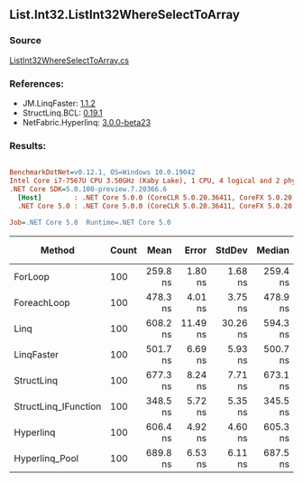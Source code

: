 ﻿## List.Int32.ListInt32WhereSelectToArray

### Source
[ListInt32WhereSelectToArray.cs](../LinqBenchmarks/List/Int32/ListInt32WhereSelectToArray.cs)

### References:
- JM.LinqFaster: [1.1.2](https://www.nuget.org/packages/JM.LinqFaster/1.1.2)
- StructLinq.BCL: [0.19.1](https://www.nuget.org/packages/StructLinq.BCL/0.19.1)
- NetFabric.Hyperlinq: [3.0.0-beta23](https://www.nuget.org/packages/NetFabric.Hyperlinq/3.0.0-beta23)

### Results:
``` ini

BenchmarkDotNet=v0.12.1, OS=Windows 10.0.19042
Intel Core i7-7567U CPU 3.50GHz (Kaby Lake), 1 CPU, 4 logical and 2 physical cores
.NET Core SDK=5.0.100-preview.7.20366.6
  [Host]        : .NET Core 5.0.0 (CoreCLR 5.0.20.36411, CoreFX 5.0.20.36411), X64 RyuJIT
  .NET Core 5.0 : .NET Core 5.0.0 (CoreCLR 5.0.20.36411, CoreFX 5.0.20.36411), X64 RyuJIT

Job=.NET Core 5.0  Runtime=.NET Core 5.0  

```
|               Method | Count |     Mean |    Error |   StdDev |   Median | Ratio | RatioSD |  Gen 0 | Gen 1 | Gen 2 | Allocated |
|--------------------- |------ |---------:|---------:|---------:|---------:|------:|--------:|-------:|------:|------:|----------:|
|              ForLoop |   100 | 259.8 ns |  1.80 ns |  1.68 ns | 259.4 ns |  1.00 |    0.00 | 0.4168 |     - |     - |     872 B |
|          ForeachLoop |   100 | 478.3 ns |  4.01 ns |  3.75 ns | 478.9 ns |  1.84 |    0.02 | 0.4168 |     - |     - |     872 B |
|                 Linq |   100 | 608.2 ns | 11.49 ns | 30.26 ns | 594.3 ns |  2.44 |    0.14 | 0.3939 |     - |     - |     824 B |
|           LinqFaster |   100 | 501.7 ns |  6.69 ns |  5.93 ns | 500.7 ns |  1.93 |    0.03 | 0.4168 |     - |     - |     872 B |
|           StructLinq |   100 | 677.3 ns |  8.24 ns |  7.71 ns | 673.1 ns |  2.61 |    0.04 | 0.1297 |     - |     - |     272 B |
| StructLinq_IFunction |   100 | 348.5 ns |  5.72 ns |  5.35 ns | 345.5 ns |  1.34 |    0.02 | 0.1297 |     - |     - |     272 B |
|            Hyperlinq |   100 | 606.4 ns |  4.92 ns |  4.60 ns | 605.3 ns |  2.33 |    0.02 | 0.1068 |     - |     - |     224 B |
|       Hyperlinq_Pool |   100 | 689.8 ns |  6.53 ns |  6.11 ns | 687.5 ns |  2.65 |    0.03 | 0.0267 |     - |     - |      56 B |
